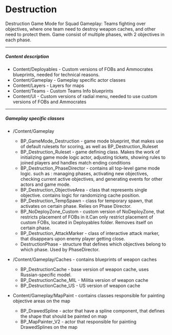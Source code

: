# Destruction
Destruction Game Mode for Squad
Gameplay: Teams fighting over objectives, where one team need to destroy weapon caches, and other need to protect them.
Game consist of multiple phases, with 2 objectives in each phase.

-----------------------------------------------------------------------------------------------------
##### Content description

* Content/Deployables - Custom versions of FOBs and Ammocrates blueprints, needed for technical reasons.
* Content/Gameplay - Gameplay specific actor classes
* Content/Layers - Layers for maps
* Content/Teams - Custom Teams Info blueprints
* Content/UI - Custom versions of radial menu, needed to use custom versions of FOBs and Ammocrates

-----------------------------------------------------------------------------------------------------

##### Gameplay specific classes 

* /Content/Gameplay
  * BP_GameMode_Destruction - game mode blueprint, that makes use of default rulesets for scoring, as well as BP_Destruction_Ruleset 
  * BP_Destruction_Ruleset - game defining class. Makes the work of initializing game mode logic actor, adjusting tickets, showing rules to joined players and handles match ending conditions
  * BP_Destruction_PhaseDirector - contains all top-level game mode logic. such as : managing phases, activating new objectives, checking current active objectives, and generating events for other actors and game mode.
  * BP_Destruction_ObjectiveArea - class that represents single objective. contains logic for randomizing cache position.
  * BP_Destruction_TempSpawn - class for temporary spawn, that activates on certain phase. Relies on Phase Director.
  * BP_NoDeployZone_Custom - custom version of NoDeployZone, that restricts placement of FOBs in it.Can only restrict placement of custom FOBs, located in Deployables folder. Removes itself on certain phase.
  * BP_Destruction_AttackMarker - class of interactive attack marker, that disappears upon enemy player getting close.
  * DestructionPhase - structure that defines which objectives belong to which phase. Used by PhaseDirector.

* /Content/Gameplay/Caches - contains blueprints of weapon caches
  * BP_DestructionCache - base version of weapon cache, uses Russian-specific model.
  * BP_DestructionCache_MIL - Militia version of weapon cache
  * BP_DestructionCache_US - US version of weapon cache

* Content/Gameplay/MapPaint - contains classes responsible for painting objective areas on the map
  * BP_DrawedSpline - actor that have a spline component, that defines the shape that should be painted on map
  * BP_MapPainter_V2 - actor that responsible for painting DrawedSplines on the map
